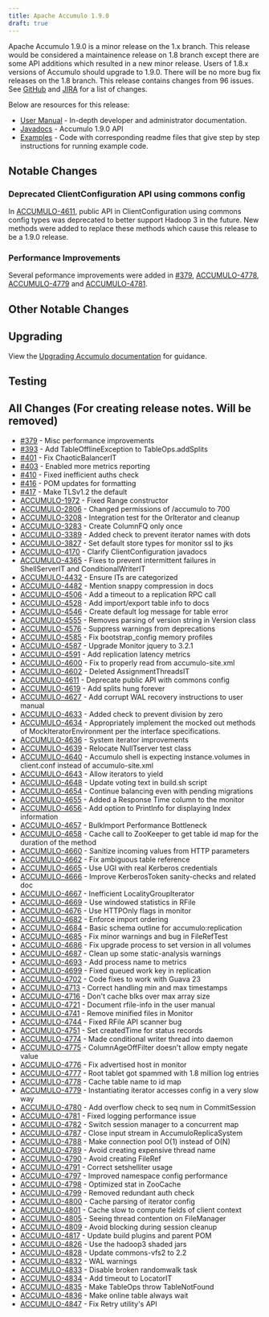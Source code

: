 ```yaml
---
title: Apache Accumulo 1.9.0
draft: true
---
```


Apache Accumulo 1.9.0 is a minor release on the 1.x branch. This release would be considered a
maintainence release on 1.8 branch except there are some API additions which resulted in a new minor
release. Users of 1.8.x versions of Accumulo should upgrade to 1.9.0.  There will be no more bug fix
releases on the 1.8 branch. This release contains changes from 96 issues.  See [GitHub] and [JIRA]
for a list of changes.

Below are resources for this release:

* [User Manual][user_manual] - In-depth developer and administrator documentation.
* [Javadocs][javadoc] - Accumulo 1.9.0 API
* [Examples][examples] - Code with corresponding readme files that give step by step instructions
  for running example code.

## Notable Changes

### Deprecated ClientConfiguration API using commons config

In [ACCUMULO-4611], public API in ClientConfiguration using commons config types was deprecated to
better support Hadoop 3 in the future. New methods were added to replace these methods which cause
this release to be a 1.9.0 release.

### Performance Improvements

Several peformance improvements were added in [#379], [ACCUMULO-4778], [ACCUMULO-4779] and
[ACCUMULO-4781].

## Other Notable Changes

## Upgrading

View the [Upgrading Accumulo documentation][upgrade] for guidance.

## Testing

## All Changes (For creating release notes. Will be removed)

* [#379] - Misc performance improvements
* [#393] - Add TableOfflineException to TableOps.addSplits
* [#401] - Fix ChaoticBalancerIT
* [#403] - Enabled more metrics reporting
* [#410] - Fixed inefficient auths check
* [#416] - POM updates for formatting
* [#417] - Make TLSv1.2 the default
* [ACCUMULO-1972] - Fixed Range constructor
* [ACCUMULO-2806] - Changed permissions of /accumulo to 700
* [ACCUMULO-3208] - Integration test for the OrIterator and cleanup
* [ACCUMULO-3283] - Create ColumnFQ only once
* [ACCUMULO-3389] - Added check to prevent iterator names with dots
* [ACCUMULO-3827] - Set default store types for monitor ssl to jks
* [ACCUMULO-4170] - Clarify ClientConfiguration javadocs
* [ACCUMULO-4365] - Fixes to prevent intermittent failures in ShellServerIT and ConditionalWriterIT
* [ACCUMULO-4432] - Ensure ITs are categorized 
* [ACCUMULO-4482] - Mention snappy compression in docs
* [ACCUMULO-4506] - Add a timeout to a replication RPC call
* [ACCUMULO-4528] - Add import/export table info to docs
* [ACCUMULO-4546] - Create default log message for table error
* [ACCUMULO-4555] - Removes parsing of version string in Version class
* [ACCUMULO-4576] - Suppress warnings from deprecations
* [ACCUMULO-4585] - Fix bootstrap_config memory profiles 
* [ACCUMULO-4587] - Upgrade Monitor jquery to 3.2.1
* [ACCUMULO-4591] - Add replication latency metrics
* [ACCUMULO-4600] - Fix to properly read from accumulo-site.xml
* [ACCUMULO-4602] - Deleted AssignmentThreadsIT
* [ACCUMULO-4611] - Deprecate public API with commons config
* [ACCUMULO-4619] - Add splits hung forever
* [ACCUMULO-4627] - Add corrupt WAL recovery instructions to user manual
* [ACCUMULO-4633] - Added check to prevent division by zero
* [ACCUMULO-4634] - Appropriately implement the mocked out methods of MockIteratorEnvironment per the interface specifications.
* [ACCUMULO-4636] - System iterator improvements
* [ACCUMULO-4639] - Relocate NullTserver test class
* [ACCUMULO-4640] - Accumulo shell is expecting instance.volumes in client.conf instead of accumulo-site.xml 
* [ACCUMULO-4643] - Allow iterators to yield
* [ACCUMULO-4648] - Update voting text in build.sh script
* [ACCUMULO-4654] - Continue balancing even with pending migrations
* [ACCUMULO-4655] - Added a Response Time column to the monitor
* [ACCUMULO-4656] - Add option to PrintInfo for displaying Index information
* [ACCUMULO-4657] - BulkImport Performance Bottleneck
* [ACCUMULO-4658] - Cache call to ZooKeeper to get table id map for the duration of the method
* [ACCUMULO-4660] - Sanitize incoming values from HTTP parameters
* [ACCUMULO-4662] - Fix ambiguous table reference
* [ACCUMULO-4665] - Use UGI with real Kerberos credentials
* [ACCUMULO-4666] - Improve KerberosToken sanity-checks and related doc
* [ACCUMULO-4667] - Inefficient LocalityGroupIterator
* [ACCUMULO-4669] - Use windowed statistics in RFile
* [ACCUMULO-4676] - Use HTTPOnly flags in monitor
* [ACCUMULO-4682] - Enforce import ordering
* [ACCUMULO-4684] - Basic schema outline for accumulo:replication
* [ACCUMULO-4685] - Fix minor warnings and bug in FileRefTest
* [ACCUMULO-4686] - Fix upgrade process to set version in all volumes
* [ACCUMULO-4687] - Clean up some static-analysis warnings
* [ACCUMULO-4693] - Add process name to metrics
* [ACCUMULO-4699] - Fixed queued work key in replication
* [ACCUMULO-4702] - Code fixes to work with Guava 23
* [ACCUMULO-4713] - Correct handling min and max timestamps
* [ACCUMULO-4716] - Don't cache blks over max array size
* [ACCUMULO-4721] - Document rfile-info in the user manual
* [ACCUMULO-4741] - Remove minified files in Monitor
* [ACCUMULO-4744] - Fixed RFile API scanner bug
* [ACCUMULO-4751] - Set createdTime for status records
* [ACCUMULO-4774] - Made conditional writer thread into daemon
* [ACCUMULO-4775] - ColumnAgeOffFilter doesn't allow empty negate value
* [ACCUMULO-4776] - Fix advertised host in monitor
* [ACCUMULO-4777] - Root tablet got spammed with 1.8 million log entries
* [ACCUMULO-4778] - Cache table name to id map 
* [ACCUMULO-4779] - Instantiating iterator accesses config in a very slow way
* [ACCUMULO-4780] - Add overflow check to seq num in CommitSession
* [ACCUMULO-4781] - Fixed logging performance issue
* [ACCUMULO-4782] - Switch session manager to a concurrent map 
* [ACCUMULO-4787] - Close input stream in AccumuloReplicaSystem
* [ACCUMULO-4788] - Make connection pool O(1) instead of O(N)
* [ACCUMULO-4789] - Avoid creating expensive thread name
* [ACCUMULO-4790] - Avoid creating FileRef
* [ACCUMULO-4791] - Correct setshelliter usage
* [ACCUMULO-4797] - Improved namespace config performance 
* [ACCUMULO-4798] - Optimized stat in ZooCache
* [ACCUMULO-4799] - Removed redundant auth check
* [ACCUMULO-4800] - Cache parsing of iterator config
* [ACCUMULO-4801] - Cache slow to compute fields of client context
* [ACCUMULO-4805] - Seeing thread contention on FileManager
* [ACCUMULO-4809] - Avoid blocking during session cleanup
* [ACCUMULO-4817] - Update build plugins and parent POM
* [ACCUMULO-4826] - Use the hadoop3 shaded jars
* [ACCUMULO-4828] - Update commons-vfs2 to 2.2
* [ACCUMULO-4832] - WAL warnings
* [ACCUMULO-4833] - Disable broken randomwalk task
* [ACCUMULO-4834] - Add timeout to LocatorIT
* [ACCUMULO-4835] - Make TableOps throw TableNotFound
* [ACCUMULO-4836] - Make online table always wait
* [ACCUMULO-4847] - Fix Retry utility's API

[GitHub]: https://github.com/apache/accumulo/issues?q=label%3Av1.9.0+is%3Aclosed
[JIRA]: https://issues.apache.org/jira/secure/ReleaseNote.jspa?projectId=12312121&version=12339245
[upgrade]: https://accumulo.apache.org/docs/2.0/administration/upgrading
[user_manual]: https://accumulo.apache.org/1.9/accumulo_user_manual.html
[javadoc]: https://accumulo.apache.org/1.9/apidocs/
[examples]: https://accumulo.apache.org/1.9/examples/
[#379]: https://github.com/apache/accumulo/issues/379
[#393]: https://github.com/apache/accumulo/issues/393
[#401]: https://github.com/apache/accumulo/issues/401
[#403]: https://github.com/apache/accumulo/issues/403
[#410]: https://github.com/apache/accumulo/issues/410
[#416]: https://github.com/apache/accumulo/issues/416
[#417]: https://github.com/apache/accumulo/issues/417
[ACCUMULO-1972]: https://issues.apache.org/jira/browse/ACCUMULO-1972
[ACCUMULO-2806]: https://issues.apache.org/jira/browse/ACCUMULO-2806
[ACCUMULO-3208]: https://issues.apache.org/jira/browse/ACCUMULO-3208
[ACCUMULO-3283]: https://issues.apache.org/jira/browse/ACCUMULO-3283
[ACCUMULO-3389]: https://issues.apache.org/jira/browse/ACCUMULO-3389
[ACCUMULO-3827]: https://issues.apache.org/jira/browse/ACCUMULO-3827
[ACCUMULO-4170]: https://issues.apache.org/jira/browse/ACCUMULO-4170
[ACCUMULO-4365]: https://issues.apache.org/jira/browse/ACCUMULO-4365
[ACCUMULO-4432]: https://issues.apache.org/jira/browse/ACCUMULO-4432
[ACCUMULO-4482]: https://issues.apache.org/jira/browse/ACCUMULO-4482
[ACCUMULO-4506]: https://issues.apache.org/jira/browse/ACCUMULO-4506
[ACCUMULO-4528]: https://issues.apache.org/jira/browse/ACCUMULO-4528
[ACCUMULO-4546]: https://issues.apache.org/jira/browse/ACCUMULO-4546
[ACCUMULO-4555]: https://issues.apache.org/jira/browse/ACCUMULO-4555
[ACCUMULO-4576]: https://issues.apache.org/jira/browse/ACCUMULO-4576
[ACCUMULO-4585]: https://issues.apache.org/jira/browse/ACCUMULO-4585
[ACCUMULO-4587]: https://issues.apache.org/jira/browse/ACCUMULO-4587
[ACCUMULO-4591]: https://issues.apache.org/jira/browse/ACCUMULO-4591
[ACCUMULO-4600]: https://issues.apache.org/jira/browse/ACCUMULO-4600
[ACCUMULO-4602]: https://issues.apache.org/jira/browse/ACCUMULO-4602
[ACCUMULO-4611]: https://issues.apache.org/jira/browse/ACCUMULO-4611
[ACCUMULO-4619]: https://issues.apache.org/jira/browse/ACCUMULO-4619
[ACCUMULO-4627]: https://issues.apache.org/jira/browse/ACCUMULO-4627
[ACCUMULO-4633]: https://issues.apache.org/jira/browse/ACCUMULO-4633
[ACCUMULO-4634]: https://issues.apache.org/jira/browse/ACCUMULO-4634
[ACCUMULO-4636]: https://issues.apache.org/jira/browse/ACCUMULO-4636
[ACCUMULO-4639]: https://issues.apache.org/jira/browse/ACCUMULO-4639
[ACCUMULO-4640]: https://issues.apache.org/jira/browse/ACCUMULO-4640
[ACCUMULO-4643]: https://issues.apache.org/jira/browse/ACCUMULO-4643
[ACCUMULO-4648]: https://issues.apache.org/jira/browse/ACCUMULO-4648
[ACCUMULO-4654]: https://issues.apache.org/jira/browse/ACCUMULO-4654
[ACCUMULO-4655]: https://issues.apache.org/jira/browse/ACCUMULO-4655
[ACCUMULO-4656]: https://issues.apache.org/jira/browse/ACCUMULO-4656
[ACCUMULO-4657]: https://issues.apache.org/jira/browse/ACCUMULO-4657
[ACCUMULO-4658]: https://issues.apache.org/jira/browse/ACCUMULO-4658
[ACCUMULO-4660]: https://issues.apache.org/jira/browse/ACCUMULO-4660
[ACCUMULO-4662]: https://issues.apache.org/jira/browse/ACCUMULO-4662
[ACCUMULO-4665]: https://issues.apache.org/jira/browse/ACCUMULO-4665
[ACCUMULO-4666]: https://issues.apache.org/jira/browse/ACCUMULO-4666
[ACCUMULO-4667]: https://issues.apache.org/jira/browse/ACCUMULO-4667
[ACCUMULO-4669]: https://issues.apache.org/jira/browse/ACCUMULO-4669
[ACCUMULO-4676]: https://issues.apache.org/jira/browse/ACCUMULO-4676
[ACCUMULO-4682]: https://issues.apache.org/jira/browse/ACCUMULO-4682
[ACCUMULO-4684]: https://issues.apache.org/jira/browse/ACCUMULO-4684
[ACCUMULO-4685]: https://issues.apache.org/jira/browse/ACCUMULO-4685
[ACCUMULO-4686]: https://issues.apache.org/jira/browse/ACCUMULO-4686
[ACCUMULO-4687]: https://issues.apache.org/jira/browse/ACCUMULO-4687
[ACCUMULO-4693]: https://issues.apache.org/jira/browse/ACCUMULO-4693
[ACCUMULO-4699]: https://issues.apache.org/jira/browse/ACCUMULO-4699
[ACCUMULO-4702]: https://issues.apache.org/jira/browse/ACCUMULO-4702
[ACCUMULO-4713]: https://issues.apache.org/jira/browse/ACCUMULO-4713
[ACCUMULO-4716]: https://issues.apache.org/jira/browse/ACCUMULO-4716
[ACCUMULO-4721]: https://issues.apache.org/jira/browse/ACCUMULO-4721
[ACCUMULO-4741]: https://issues.apache.org/jira/browse/ACCUMULO-4741
[ACCUMULO-4744]: https://issues.apache.org/jira/browse/ACCUMULO-4744
[ACCUMULO-4751]: https://issues.apache.org/jira/browse/ACCUMULO-4751
[ACCUMULO-4774]: https://issues.apache.org/jira/browse/ACCUMULO-4774
[ACCUMULO-4775]: https://issues.apache.org/jira/browse/ACCUMULO-4775
[ACCUMULO-4776]: https://issues.apache.org/jira/browse/ACCUMULO-4776
[ACCUMULO-4777]: https://issues.apache.org/jira/browse/ACCUMULO-4777
[ACCUMULO-4778]: https://issues.apache.org/jira/browse/ACCUMULO-4778
[ACCUMULO-4779]: https://issues.apache.org/jira/browse/ACCUMULO-4779
[ACCUMULO-4780]: https://issues.apache.org/jira/browse/ACCUMULO-4780
[ACCUMULO-4781]: https://issues.apache.org/jira/browse/ACCUMULO-4781
[ACCUMULO-4782]: https://issues.apache.org/jira/browse/ACCUMULO-4782
[ACCUMULO-4787]: https://issues.apache.org/jira/browse/ACCUMULO-4787
[ACCUMULO-4788]: https://issues.apache.org/jira/browse/ACCUMULO-4788
[ACCUMULO-4789]: https://issues.apache.org/jira/browse/ACCUMULO-4789
[ACCUMULO-4790]: https://issues.apache.org/jira/browse/ACCUMULO-4790
[ACCUMULO-4791]: https://issues.apache.org/jira/browse/ACCUMULO-4791
[ACCUMULO-4797]: https://issues.apache.org/jira/browse/ACCUMULO-4797
[ACCUMULO-4798]: https://issues.apache.org/jira/browse/ACCUMULO-4798
[ACCUMULO-4799]: https://issues.apache.org/jira/browse/ACCUMULO-4799
[ACCUMULO-4800]: https://issues.apache.org/jira/browse/ACCUMULO-4800
[ACCUMULO-4801]: https://issues.apache.org/jira/browse/ACCUMULO-4801
[ACCUMULO-4805]: https://issues.apache.org/jira/browse/ACCUMULO-4805
[ACCUMULO-4809]: https://issues.apache.org/jira/browse/ACCUMULO-4809
[ACCUMULO-4817]: https://issues.apache.org/jira/browse/ACCUMULO-4817
[ACCUMULO-4826]: https://issues.apache.org/jira/browse/ACCUMULO-4826
[ACCUMULO-4828]: https://issues.apache.org/jira/browse/ACCUMULO-4828
[ACCUMULO-4832]: https://issues.apache.org/jira/browse/ACCUMULO-4832
[ACCUMULO-4833]: https://issues.apache.org/jira/browse/ACCUMULO-4833
[ACCUMULO-4834]: https://issues.apache.org/jira/browse/ACCUMULO-4834
[ACCUMULO-4835]: https://issues.apache.org/jira/browse/ACCUMULO-4835
[ACCUMULO-4836]: https://issues.apache.org/jira/browse/ACCUMULO-4836
[ACCUMULO-4847]: https://issues.apache.org/jira/browse/ACCUMULO-4847
